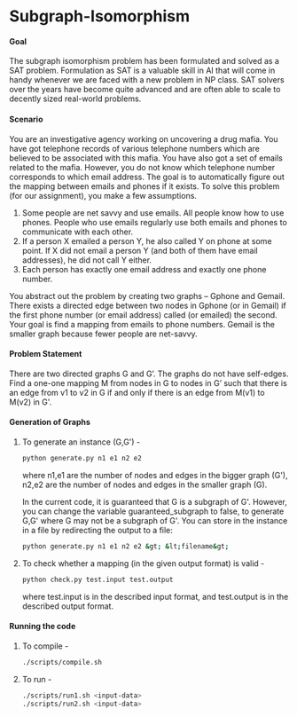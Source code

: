 # Subgraph-Isomorphism

#### Goal

The subgraph isomorphism problem has been formulated and solved as a SAT problem. Formulation as SAT is a valuable skill in AI that will come in handy whenever we are faced with a new problem in NP class. SAT solvers over the years have become quite advanced and are often able to scale to decently sized real-world problems.

#### Scenario

You are an investigative agency working on uncovering a drug mafia. You have got telephone records of various telephone numbers which are believed to be associated with this mafia. You have also got a set of emails related to the mafia. However, you do not know which telephone number corresponds to which email address. The goal is to automatically figure out the mapping between emails and phones if it exists. To solve this problem (for our assignment), you make a few assumptions.

1. Some people are net savvy and use emails. All people know how to use phones. People who use emails regularly use both emails and phones to communicate with each other.
2. If a person X emailed a person Y, he also called Y on phone at some point. If X did not email a person Y (and both of them have email addresses), he did not call Y either.
3. Each person has exactly one email address and exactly one phone number.

You abstract out the problem by creating two graphs – Gphone and Gemail. There exists a directed edge between two nodes in Gphone (or in Gemail) if the first phone number (or email address) called (or emailed) the second. Your goal is find a mapping from emails to phone numbers. Gemail is the smaller graph because fewer people are net-savvy.

#### Problem Statement

There are two directed graphs G and G’. The graphs do not have self-edges. Find a one-one mapping M from nodes in G to nodes in G’ such that there is an edge from v1 to v2 in G if and only if there is an edge from M(v1) to M(v2) in G'.

#### Generation of Graphs

1. To generate an instance (G,G') -

    ```bash
    python generate.py n1 e1 n2 e2
    ```

    where n1,e1 are the number of nodes and edges in the bigger graph (G'), n2,e2 are the number of nodes and edges in the smaller graph (G).

    In the current code, it is guaranteed that G is a subgraph of G'. However, you can change the variable guaranteed_subgraph to false, to generate G,G' where G may not be a subgraph of G'. You can store in the instance in a file by redirecting the output to a file:

    ```bash
    python generate.py n1 e1 n2 e2 &gt; &lt;filename&gt;
    ```

2. To check whether a mapping (in the given output format) is valid -

    ```bash
    python check.py test.input test.output
    ```
    where test.input is in the described input format, and test.output is in the described output format.


#### Running the code

1. To compile -

    ```bash
    ./scripts/compile.sh
    ```

2. To run - 

    ```bash
    ./scripts/run1.sh <input-data>
    ./scripts/run2.sh <input-data>
    ```